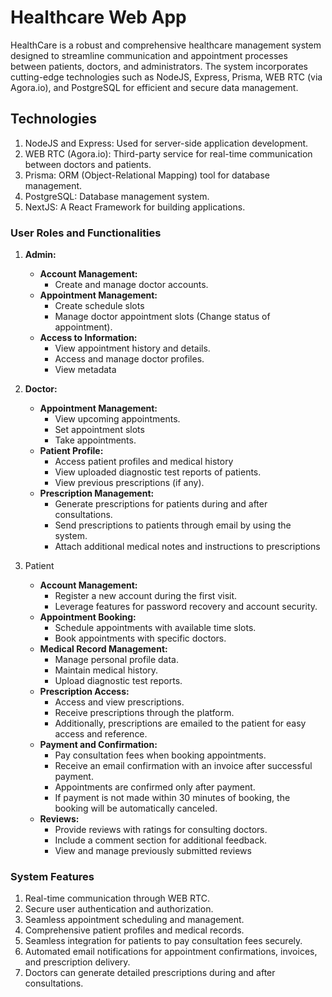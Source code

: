 # Healthcare Web App

HealthCare is a robust and comprehensive healthcare management system designed
to streamline communication and appointment processes between patients, doctors,
and administrators. The system incorporates cutting-edge technologies such as
NodeJS, Express, Prisma, WEB RTC (via Agora.io), and PostgreSQL for efficient and
secure data management.

## Technologies

1. NodeJS and Express: Used for server-side application development.
1. WEB RTC (Agora.io): Third-party service for real-time communication between doctors and patients.
1. Prisma: ORM (Object-Relational Mapping) tool for database management.
1. PostgreSQL: Database management system.
1. NextJS: A React Framework for building applications.

### User Roles and Functionalities

1. **Admin:**

   - **Account Management:**
     - Create and manage doctor accounts.
   - **Appointment Management:**
     - Create schedule slots
     - Manage doctor appointment slots (Change status of appointment).
   - **Access to Information:**
     - View appointment history and details.
     - Access and manage doctor profiles.
     - View metadata

2. **Doctor:**

   - **Appointment Management:**
     - View upcoming appointments.
     - Set appointment slots
     - Take appointments.
   - **Patient Profile:**
     - Access patient profiles and medical history
     - View uploaded diagnostic test reports of patients.
     - View previous prescriptions (if any).
   - **Prescription Management:**
     - Generate prescriptions for patients during and after consultations.
     - Send prescriptions to patients through email by using the system.
     - Attach additional medical notes and instructions to prescriptions

3. Patient
   - **Account Management:**
     - Register a new account during the first visit.
     - Leverage features for password recovery and account security.
   - **Appointment Booking:**
     - Schedule appointments with available time slots.
     - Book appointments with specific doctors.
   - **Medical Record Management:**
     - Manage personal profile data.
     - Maintain medical history.
     - Upload diagnostic test reports.
   - **Prescription Access:**
     - Access and view prescriptions.
     - Receive prescriptions through the platform.
     - Additionally, prescriptions are emailed to the patient for easy access and reference.
   - **Payment and Confirmation:**
     - Pay consultation fees when booking appointments.
     - Receive an email confirmation with an invoice after successful payment.
     - Appointments are confirmed only after payment.
     - If payment is not made within 30 minutes of booking, the booking will be automatically canceled.
   - **Reviews:**
     - Provide reviews with ratings for consulting doctors.
     - Include a comment section for additional feedback.
     - View and manage previously submitted reviews

### System Features

1. Real-time communication through WEB RTC.
1. Secure user authentication and authorization.
1. Seamless appointment scheduling and management.
1. Comprehensive patient profiles and medical records.
1. Seamless integration for patients to pay consultation fees securely.
1. Automated email notifications for appointment confirmations, invoices, and prescription delivery.
1. Doctors can generate detailed prescriptions during and after consultations.
